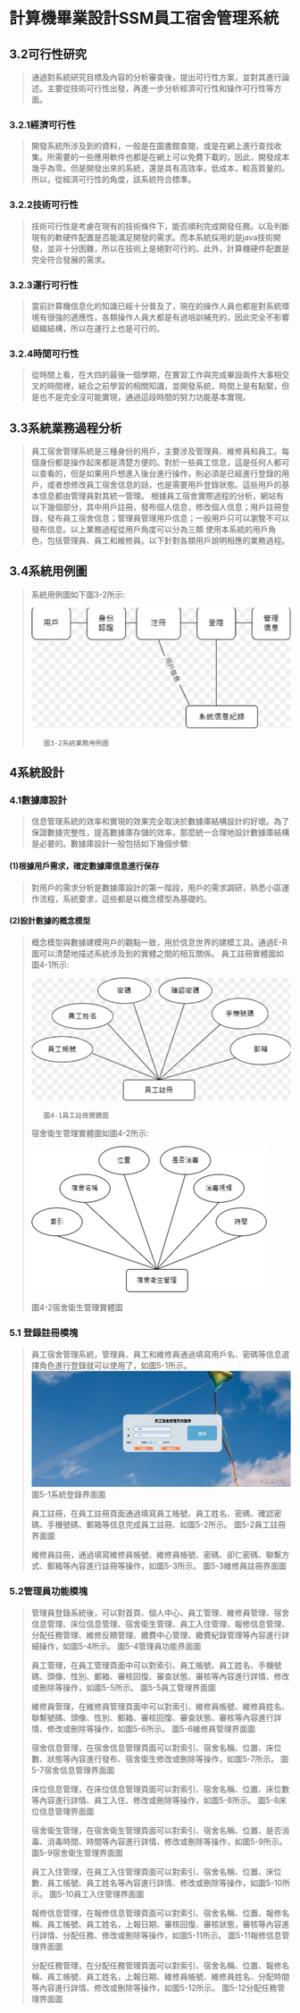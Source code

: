 # 計算機畢業設計SSM員工宿舍管理系統
## 3.2可行性研究
>通過對系統研究目標及內容的分析審查後，提出可行性方案，並對其進行論述。主要從技術可行性出發，再進一步分析經濟可行性和操作可行性等方面。
### 3.2.1經濟可行性
>開發系統所涉及到的資料，一般是在圖書館查閱，或是在網上進行查找收集。所需要的一些應用軟件也都是在網上可以免費下載的，因此，開發成本幾乎為零。但是開發出來的系統，還是具有高效率，低成本，較高質量的。所以，從經濟可行性的角度，該系統符合標準。
### 3.2.2技術可行性
>技術可行性是考慮在現有的技術條件下，能否順利完成開發任務。以及判斷現有的軟硬件配置是否能滿足開發的需求。而本系統採用的是java技術開發，並非十分困難，所以在技術上是絕對可行的。此外，計算機硬件配置是完全符合發展的需求。
### 3.2.3運行可行性
>當前計算機信息化的知識已經十分普及了，現在的操作人員也都是對系統環境有很強的適應性，各類操作人員大都是有過培訓補充的，因此完全不影響組織結構，所以在運行上也是可行的。
### 3.2.4時間可行性
>從時間上看，在大四的最後一個學期，在實習工作與完成畢設兩件大事相交叉的時間裡，結合之前學習的相關知識，並開發系統，時間上是有點緊，但是也不是完全沒可能實現，通過這段時間的努力功能基本實現。
## 3.3系統業務過程分析
>員工宿舍管理系統是三種身份的用戶，主要涉及管理員、維修員和員工。每個身份都是操作起來都是清楚方便的。對於一些員工信息，這是任何人都可以查看的，但是如果用戶想進入後台進行操作，則必須是已經進行登錄的用戶，或者想修改員工宿舍信息的話，也是需要用戶登錄狀態。這些用戶的基本信息都由管理員對其統一管理。
>根據員工宿舍實際過程的分析，網站有以下幾個部分，其中用戶註冊，發布個人信息，修改個人信息；用戶註冊登錄，發布員工宿舍信息；管理員管理用戶信息；一般用戶只可以瀏覽不可以發布信息。以上業務過程從用戶角度可以分為三類 使用本系統的用戶角色，包括管理員、員工和維修員。以下針對各類用戶說明相應的業務過程。
## 3.4系統用例圖
>系統用例圖如下圖3-2所示:
>
> ![image](https://github.com/XUYR00/FINAL/blob/main/image/3.2drawio.png)
>
>        圖3-2系統業務用例圖
##        4系統設計
### 4.1數據庫設計
>信息管理系統的效率和實現的效果完全取決於數據庫結構設計的好壞。為了保證數據完整性，提高數據庫存儲的效率，那麼統一合理地設計數據庫結構是必要的。數據庫設計一般包括如下幾個步驟:
#### (1)根據用戶需求，確定數據庫信息進行保存
>對用戶的需求分析是數據庫設計的第一階段，用戶的需求調研，熟悉小區運作流程，系統要求，這些都是以概念模型為基礎的。
#### (2)設計數據的概念模型
>概念模型與數據建模用戶的觀點一致，用於信息世界的建模工具。通過E-R圖可以清楚地描述系統涉及到的實體之間的相互關係。
>員工註冊實體圖如圖4-1所示:
>
> ![image](https://github.com/XUYR00/FINAL/blob/main/image/4.1drawio.png)
>
>        圖4-1員工註冊實體圖
> 宿舍衛生管理實體圖如圖4-2所示:
>
> ![image](https://github.com/XUYR00/FINAL/blob/main/image/4-2.drawio.png)
>
> 圖4-2宿舍衛生管理實體圖

### 5.1 登錄註冊模塊
> 員工宿舍管理系統，管理員、員工和維修員通過填寫用戶名、密碼等信息選擇角色進行登錄就可以使用了，如圖5-1所示。
> ![image](https://github.com/XUYR00/FINAL/blob/main/image/5-1.png)
> 圖5-1系統登錄界面圖
> 
> 員工註冊，在員工註冊頁面通過填寫員工帳號、員工姓名、密碼、確認密碼、手機號碼、郵箱等信息完成員工註冊、如圖5-2所示。
> 圖5-2員工註冊界面圖
> 
> 維修員註冊，通過填寫維修員帳號、維修員帳號、密碼、卻仁密碼、聯繫方式、郵箱等內容進行註冊等操作，如圖5-3所示。
> 圖5-3維修員註冊界面圖
### 5.2管理員功能模塊
> 管理員登錄系統後，可以對首頁、個人中心、員工管理、維修員管理、宿舍信息管理、床位信息管理、宿舍衛生管理、員工入住管理、報修信息管理、分配任務管理、維修反饋管理、繳費中心管理、繳費紀錄管理等內容進行詳細操作，如圖5-4所示。
> 圖5-4管理員功能界面圖
>
> 員工管理，在員工管理頁面中可以對索引、員工帳號、員工姓名、手機號碼、頭像、性別、郵箱、審核回復、審查狀態、審核等內容進行詳情、修改或刪除等操作，如圖5-5所示。
> 圖5-5員工管理界面圖
> 
> 維修員管理，在維修員管理頁面中可以對索引、維修員帳號、維修員姓名、聯繫號碼、頭像、性別、郵箱、審核回復、審查狀態、審核等內容進行詳情、修改或刪除等操作，如圖5-6所示。
> 圖5-6維修員管理界面圖
> 
> 宿舍信息管理，在宿舍信息管理頁面可以對索引、宿舍名稱、位置、床位數、狀態等內容進行發布、宿舍衛生修改或刪除等操作，如圖5-7所示。
> 圖5-7宿舍信息管理界面圖
>
> 床位信息管理，在床位信息管理頁面可以對索引、宿舍名稱、位置、床位數等內容進行詳情、員工入住、修改或刪除等操作，如圖5-8所示。
> 圖5-8床位信息管理界面圖
>
> 宿舍衛生管理，在宿舍衛生管理頁面可以對索引、宿舍名稱、位置、是否消毒、消毒時間、時間等內容進行詳情、修改或刪除等操作，如圖5-9所示。
> 圖5-9宿舍衛生管理界面圖
>
> 員工入住管理，在員工入住管理頁面可以對索引、宿舍名稱、位置、床位數、員工帳號、員工姓名等內容進行詳情、修改或刪除等操作，如圖5-10所示。
> 圖5-10員工入住管理界面圖
>
> 報修信息管理，在報修信息管理頁面可以對索引、宿舍名稱、位置、報修名稱、員工帳號、員工姓名，上報日期、審核回復、審核狀態，審核等內容進行詳情、分配任務、修改或刪除等操作，如圖5-11所示。
> 圖5-11報修信息管理界面圖
>
> 分配任務管理，在分配任務管理頁面可以對索引、宿舍名稱、位置、報修名稱、員工帳號、員工姓名，上報日期、維修員帳號、維修員姓名、分配時間等內容進行詳情、修改或刪除等操作，如圖5-12所示。
> 圖5-12分配任務管理界面圖


